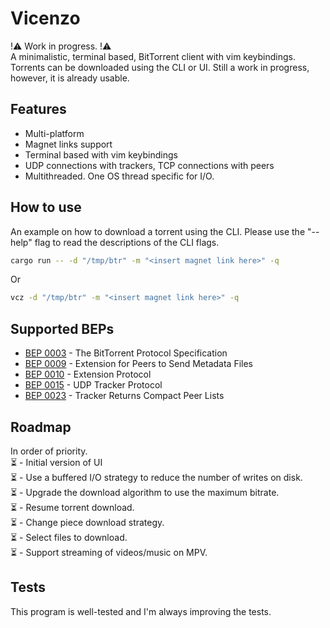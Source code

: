 # Vicenzo
!⚠️ Work in progress. !⚠️ <br />
A minimalistic, terminal based, BitTorrent client with vim keybindings. Torrents can be downloaded using the CLI or UI. Still a work in progress, however, it is already usable.

## Features
- Multi-platform <br />
- Magnet links support <br />
- Terminal based with vim keybindings <br />
- UDP connections with trackers, TCP connections with peers <br />
- Multithreaded. One OS thread specific for I/O. <br />

## How to use
An example on how to download a torrent using the CLI. Please use the "--help" flag to read the descriptions of the CLI flags.

```bash
cargo run -- -d "/tmp/btr" -m "<insert magnet link here>" -q
```

Or

```bash
vcz -d "/tmp/btr" -m "<insert magnet link here>" -q
```

## Supported BEPs
- [BEP 0003](http://www.bittorrent.org/beps/bep_0003.html) - The BitTorrent Protocol Specification
- [BEP 0009](http://www.bittorrent.org/beps/bep_0009.html) - Extension for Peers to Send Metadata Files
- [BEP 0010](http://www.bittorrent.org/beps/bep_0010.html) - Extension Protocol
- [BEP 0015](http://www.bittorrent.org/beps/bep_0015.html) - UDP Tracker Protocol
- [BEP 0023](http://www.bittorrent.org/beps/bep_0023.html) - Tracker Returns Compact Peer Lists

## Roadmap
In order of priority. <br />
⏳ - Initial version of UI <br />
⏳ - Use a buffered I/O strategy to reduce the number of writes on disk. <br />
⏳ - Upgrade the download algorithm to use the maximum bitrate. <br />
⏳ - Resume torrent download. <br />
⏳ - Change piece download strategy. <br />
⏳ - Select files to download. <br />
⏳ - Support streaming of videos/music on MPV. <br />

## Tests
This program is well-tested and I'm always improving the tests.
